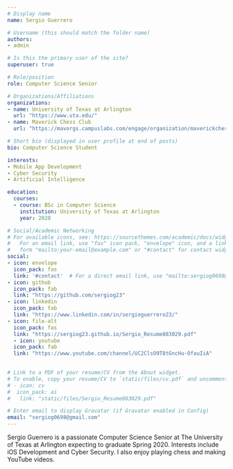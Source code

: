 ```yaml
---
# Display name
name: Sergio Guerrero 

# Username (this should match the folder name)
authors:
- admin

# Is this the primary user of the site?
superuser: true

# Role/position
role: Computer Science Senior 

# Organizations/Affiliations
organizations:
- name: University of Texas at Arlington 
  url: "https://www.uta.edu/"
- name: Maverick Chess Club
  url: "https://mavorgs.campuslabs.com/engage/organization/maverickchessclub"

# Short bio (displayed in user profile at end of posts)
bio: Computer Science Student 

interests:
- Mobile App Development
- Cyber Security
- Artificial Intelligence

education:
  courses:
  - course: BSc in Computer Science
    institution: University of Texas at Arlington
    year: 2020

# Social/Academic Networking
# For available icons, see: https://sourcethemes.com/academic/docs/widgets/#icons
#   For an email link, use "fas" icon pack, "envelope" icon, and a link in the
#   form "mailto:your-email@example.com" or "#contact" for contact widget.
social:
- icon: envelope
  icon_pack: fas
  link: '#contact'  # For a direct email link, use "mailto:sergiog0698@gmail.com".
- icon: github
  icon_pack: fab
  link: "https://github.com/sergiog23"
- icon: linkedin
  icon_pack: fab 
  link: "https://www.linkedin.com/in/sergioguerrero23/"
- icon: file-alt
  icon_pack: fas
  link: "https://sergiog23.github.io/Sergio_Resume083029.pdf"
  - icon: youtube
  icon_pack: fab
  link: "https://www.youtube.com/channel/UC2ClsO9T8tGncHu-OfauIiA"
 

# Link to a PDF of your resume/CV from the About widget.
# To enable, copy your resume/CV to `static/files/cv.pdf` and uncomment the lines below.  
# - icon: cv
#  icon_pack: ai
#   link: "static/files/Sergio_Resume083029.pdf"

# Enter email to display Gravatar (if Gravatar enabled in Config)
email: "sergiog0698@gmail.com"
---
```

Sergio Guerrero is a passionate Computer Science Senior at The University of Texas at Arlington expecting to  graduate Spring 2020. Interests include iOS Development and Cyber Security. I also enjoy playing chess and making YouTube videos.

